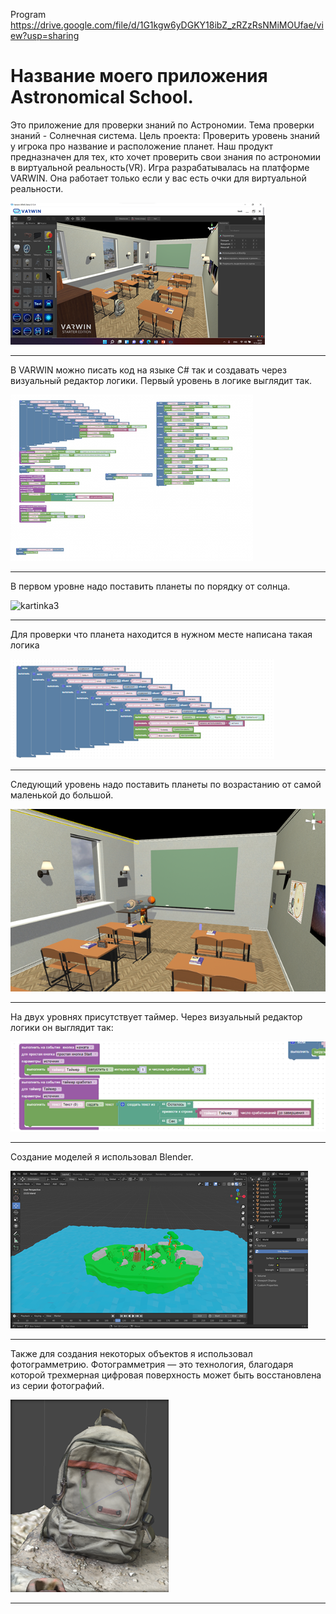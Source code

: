 Program https://drive.google.com/file/d/1G1kgw6yDGKY18ibZ_zRZzRsNMiMOUfae/view?usp=sharing

# Название моего приложения Astronomical School.

Это приложение для проверки знаний по Астрономии.
Тема проверки знаний - Солнечная система.
Цель проекта: Проверить уровень знаний у игрока про название и расположение планет. 
Наш продукт предназначен для тех, кто хочет проверить свои знания по астрономии в виртуальной реальность(VR).
Игра разрабатывалась на платформе VARWIN. Она работает только если у вас есть очки для виртуальной реальности.

![kartinka1](https://raw.githubusercontent.com/lesnovartem/school/main/Image/1.bmp)
___
В VARWIN можно писать код на языке C# так и создавать через визуальный редактор логики.
Первый уровень в логике выглядит так.

![kartinka2](https://raw.githubusercontent.com/lesnovartem/school/main/Image/2.bmp)
___
В первом уровне надо поставить планеты по порядку от солнца.

![kartinka3](https://github.com/lesnovartem/school/blob/main/Image/%D0%92%D1%82%D0%BE%D1%80%D0%BE%D0%B5%20(1).gif?raw=true)
___
Для проверки что планета находится в нужном месте написана такая логика

![kartinka4](https://raw.githubusercontent.com/lesnovartem/school/main/Image/4.bmp)
___
Следующий уровень надо поставить планеты по возрастанию от самой маленькой до большой. 

![kartinka5](https://raw.githubusercontent.com/lesnovartem/school/main/Image/5.bmp)
___
На двух уровнях присутствует таймер. Через визуальный редактор логики он выглядит так:

![kartinka6](https://raw.githubusercontent.com/lesnovartem/school/main/Image/6.bmp)
___
Создание моделей я использовал Blender. 

![kartinka7](https://raw.githubusercontent.com/lesnovartem/school/main/Image/7.bmp)
___
Также для создания некоторых объектов я использовал фотограмметрию.
Фотограмметрия — это технология, благодаря которой трехмерная цифровая поверхность может быть восстановлена из серии фотографий.

![kartinka8](https://raw.githubusercontent.com/lesnovartem/school/main/Image/8.bmp)
___
